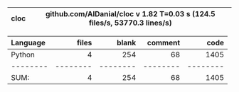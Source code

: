 cloc|github.com/AlDanial/cloc v 1.82  T=0.03 s (124.5 files/s, 53770.3 lines/s)
--- | ---

Language|files|blank|comment|code
:-------|-------:|-------:|-------:|-------:
Python|4|254|68|1405
--------|--------|--------|--------|--------
SUM:|4|254|68|1405
